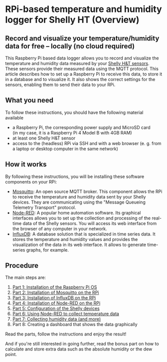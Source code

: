# RPi-based temperature and humidity logger for Shelly HT (Overview)

## Record and visualize your temperature/humidity data for free &ndash; locally (no cloud required)
This Raspberry Pi based data logger allows you to record and visualize the temperature and humidity data measured by your [Shelly H&T sensors](https://www.shelly.com/de/products/shelly-h-t-gen3-matte-white). These sensors provide their measured data using the MQTT protocol. This article describes how to set up a Raspberry Pi to receive this data, to store it in a database and to visualize it. It also shows the correct settings for the sensors, enabling them to send their data to your RPi.

## What you need
To follow these instructions, you should have the following material available
- a Raspberry Pi, the corresponding power supply and MicroSD card<br>(in my case, it is a Raspberry Pi 4 Model B with 4GB RAM)
- at least one Shelly H&T sensor
- access to the (headless) RPi via SSH and with a web browser (e. g. from a laptop or desktop computer in the same network)

## How it works
By following these instructions, you will be installing these software components on your RPi:
- [Mosquitto](https://mosquitto.org/): An open source MQTT broker. This component allows the RPi to receive the temperature and humidity data sent by your Shelly devices. They are communicating using the "Message Queueing Telemetry Transport" protocol.
- [Node-RED](https://nodered.org/): A popular home automation software. Its graphical interfaces allows you to set up the collection and processing of the real-time data of the Shelly sensors. You will access its web interface from the browser of any computer in your network.
- [InfluxDB](https://www.influxdata.com/products/influxdb/): A database solution that is specialized in time series data. It stores the temperature and humidity values and provides the visualization of the data in its web interface. It allows to generate time-series graphs, for example.


## Procedure
The main steps are:
1. [Part 1: Installation of the Raspberry Pi OS](/2025/02/18/01-RPi-based_temperature_and_humidity_logger_for_Shelly_HT.html)
2. [Part 2: Installation of Mosquitto on the RPi](/2025/02/18/02-RPi-based_temperature_and_humidity_logger_for_Shelly_HT.html)
3. [Part 3: Installation of InfluxDB on the RPi](/2025/02/18/03-RPi-based_temperature_and_humidity_logger_for_Shelly_HT.html)
4. [Part 4: Installation of Node-RED on the RPi](/2025/02/18/04-RPi-based_temperature_and_humidity_logger_for_Shelly_HT.html)
5. [Part 5: Configuration of the Shelly devices](/2025/02/18/05-RPi-based_temperature_and_humidity_logger_for_Shelly_HT.html)
6. [Part 6: Using Node-RED to collect temperature data](/2025/02/18/06-RPi-based_temperature_and_humidity_logger_for_Shelly_HT.html)
7. [Part 7: Collecting humidity data (and more)](/2025/02/18/07-RPi-based_temperature_and_humidity_logger_for_Shelly_HT.html)
8. Part 8: Creating a dashboard that shows the data graphically

Read the parts, follow the instructions and enjoy the result!

And if you're still interested in going further, read the bonus part on how to calculate and store extra data such as the absolute humidity or the dew point.
